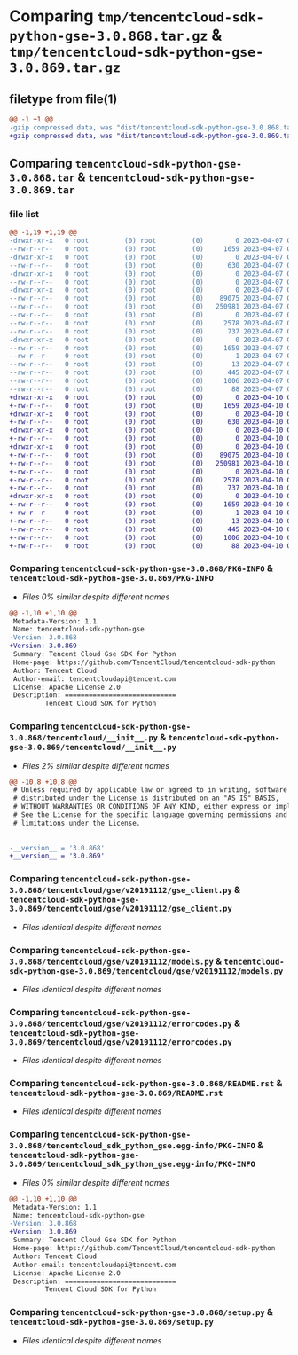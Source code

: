 # Comparing `tmp/tencentcloud-sdk-python-gse-3.0.868.tar.gz` & `tmp/tencentcloud-sdk-python-gse-3.0.869.tar.gz`

## filetype from file(1)

```diff
@@ -1 +1 @@
-gzip compressed data, was "dist/tencentcloud-sdk-python-gse-3.0.868.tar", last modified: Fri Apr  7 00:39:58 2023, max compression
+gzip compressed data, was "dist/tencentcloud-sdk-python-gse-3.0.869.tar", last modified: Mon Apr 10 03:06:29 2023, max compression
```

## Comparing `tencentcloud-sdk-python-gse-3.0.868.tar` & `tencentcloud-sdk-python-gse-3.0.869.tar`

### file list

```diff
@@ -1,19 +1,19 @@
-drwxr-xr-x   0 root         (0) root         (0)        0 2023-04-07 00:39:58.000000 tencentcloud-sdk-python-gse-3.0.868/
--rw-r--r--   0 root         (0) root         (0)     1659 2023-04-07 00:39:58.000000 tencentcloud-sdk-python-gse-3.0.868/PKG-INFO
-drwxr-xr-x   0 root         (0) root         (0)        0 2023-04-07 00:39:58.000000 tencentcloud-sdk-python-gse-3.0.868/tencentcloud/
--rw-r--r--   0 root         (0) root         (0)      630 2023-04-07 00:39:58.000000 tencentcloud-sdk-python-gse-3.0.868/tencentcloud/__init__.py
-drwxr-xr-x   0 root         (0) root         (0)        0 2023-04-07 00:39:58.000000 tencentcloud-sdk-python-gse-3.0.868/tencentcloud/gse/
--rw-r--r--   0 root         (0) root         (0)        0 2023-04-07 00:39:58.000000 tencentcloud-sdk-python-gse-3.0.868/tencentcloud/gse/__init__.py
-drwxr-xr-x   0 root         (0) root         (0)        0 2023-04-07 00:39:58.000000 tencentcloud-sdk-python-gse-3.0.868/tencentcloud/gse/v20191112/
--rw-r--r--   0 root         (0) root         (0)    89075 2023-04-07 00:39:58.000000 tencentcloud-sdk-python-gse-3.0.868/tencentcloud/gse/v20191112/gse_client.py
--rw-r--r--   0 root         (0) root         (0)   250981 2023-04-07 00:39:58.000000 tencentcloud-sdk-python-gse-3.0.868/tencentcloud/gse/v20191112/models.py
--rw-r--r--   0 root         (0) root         (0)        0 2023-04-07 00:39:58.000000 tencentcloud-sdk-python-gse-3.0.868/tencentcloud/gse/v20191112/__init__.py
--rw-r--r--   0 root         (0) root         (0)     2578 2023-04-07 00:39:58.000000 tencentcloud-sdk-python-gse-3.0.868/tencentcloud/gse/v20191112/errorcodes.py
--rw-r--r--   0 root         (0) root         (0)      737 2023-04-07 00:39:58.000000 tencentcloud-sdk-python-gse-3.0.868/README.rst
-drwxr-xr-x   0 root         (0) root         (0)        0 2023-04-07 00:39:58.000000 tencentcloud-sdk-python-gse-3.0.868/tencentcloud_sdk_python_gse.egg-info/
--rw-r--r--   0 root         (0) root         (0)     1659 2023-04-07 00:39:58.000000 tencentcloud-sdk-python-gse-3.0.868/tencentcloud_sdk_python_gse.egg-info/PKG-INFO
--rw-r--r--   0 root         (0) root         (0)        1 2023-04-07 00:39:58.000000 tencentcloud-sdk-python-gse-3.0.868/tencentcloud_sdk_python_gse.egg-info/dependency_links.txt
--rw-r--r--   0 root         (0) root         (0)       13 2023-04-07 00:39:58.000000 tencentcloud-sdk-python-gse-3.0.868/tencentcloud_sdk_python_gse.egg-info/top_level.txt
--rw-r--r--   0 root         (0) root         (0)      445 2023-04-07 00:39:58.000000 tencentcloud-sdk-python-gse-3.0.868/tencentcloud_sdk_python_gse.egg-info/SOURCES.txt
--rw-r--r--   0 root         (0) root         (0)     1006 2023-04-07 00:39:58.000000 tencentcloud-sdk-python-gse-3.0.868/setup.py
--rw-r--r--   0 root         (0) root         (0)       88 2023-04-07 00:39:58.000000 tencentcloud-sdk-python-gse-3.0.868/setup.cfg
+drwxr-xr-x   0 root         (0) root         (0)        0 2023-04-10 03:06:29.000000 tencentcloud-sdk-python-gse-3.0.869/
+-rw-r--r--   0 root         (0) root         (0)     1659 2023-04-10 03:06:29.000000 tencentcloud-sdk-python-gse-3.0.869/PKG-INFO
+drwxr-xr-x   0 root         (0) root         (0)        0 2023-04-10 03:06:29.000000 tencentcloud-sdk-python-gse-3.0.869/tencentcloud/
+-rw-r--r--   0 root         (0) root         (0)      630 2023-04-10 03:06:29.000000 tencentcloud-sdk-python-gse-3.0.869/tencentcloud/__init__.py
+drwxr-xr-x   0 root         (0) root         (0)        0 2023-04-10 03:06:29.000000 tencentcloud-sdk-python-gse-3.0.869/tencentcloud/gse/
+-rw-r--r--   0 root         (0) root         (0)        0 2023-04-10 03:06:29.000000 tencentcloud-sdk-python-gse-3.0.869/tencentcloud/gse/__init__.py
+drwxr-xr-x   0 root         (0) root         (0)        0 2023-04-10 03:06:29.000000 tencentcloud-sdk-python-gse-3.0.869/tencentcloud/gse/v20191112/
+-rw-r--r--   0 root         (0) root         (0)    89075 2023-04-10 03:06:29.000000 tencentcloud-sdk-python-gse-3.0.869/tencentcloud/gse/v20191112/gse_client.py
+-rw-r--r--   0 root         (0) root         (0)   250981 2023-04-10 03:06:29.000000 tencentcloud-sdk-python-gse-3.0.869/tencentcloud/gse/v20191112/models.py
+-rw-r--r--   0 root         (0) root         (0)        0 2023-04-10 03:06:29.000000 tencentcloud-sdk-python-gse-3.0.869/tencentcloud/gse/v20191112/__init__.py
+-rw-r--r--   0 root         (0) root         (0)     2578 2023-04-10 03:06:29.000000 tencentcloud-sdk-python-gse-3.0.869/tencentcloud/gse/v20191112/errorcodes.py
+-rw-r--r--   0 root         (0) root         (0)      737 2023-04-10 03:06:29.000000 tencentcloud-sdk-python-gse-3.0.869/README.rst
+drwxr-xr-x   0 root         (0) root         (0)        0 2023-04-10 03:06:29.000000 tencentcloud-sdk-python-gse-3.0.869/tencentcloud_sdk_python_gse.egg-info/
+-rw-r--r--   0 root         (0) root         (0)     1659 2023-04-10 03:06:29.000000 tencentcloud-sdk-python-gse-3.0.869/tencentcloud_sdk_python_gse.egg-info/PKG-INFO
+-rw-r--r--   0 root         (0) root         (0)        1 2023-04-10 03:06:29.000000 tencentcloud-sdk-python-gse-3.0.869/tencentcloud_sdk_python_gse.egg-info/dependency_links.txt
+-rw-r--r--   0 root         (0) root         (0)       13 2023-04-10 03:06:29.000000 tencentcloud-sdk-python-gse-3.0.869/tencentcloud_sdk_python_gse.egg-info/top_level.txt
+-rw-r--r--   0 root         (0) root         (0)      445 2023-04-10 03:06:29.000000 tencentcloud-sdk-python-gse-3.0.869/tencentcloud_sdk_python_gse.egg-info/SOURCES.txt
+-rw-r--r--   0 root         (0) root         (0)     1006 2023-04-10 03:06:29.000000 tencentcloud-sdk-python-gse-3.0.869/setup.py
+-rw-r--r--   0 root         (0) root         (0)       88 2023-04-10 03:06:29.000000 tencentcloud-sdk-python-gse-3.0.869/setup.cfg
```

### Comparing `tencentcloud-sdk-python-gse-3.0.868/PKG-INFO` & `tencentcloud-sdk-python-gse-3.0.869/PKG-INFO`

 * *Files 0% similar despite different names*

```diff
@@ -1,10 +1,10 @@
 Metadata-Version: 1.1
 Name: tencentcloud-sdk-python-gse
-Version: 3.0.868
+Version: 3.0.869
 Summary: Tencent Cloud Gse SDK for Python
 Home-page: https://github.com/TencentCloud/tencentcloud-sdk-python
 Author: Tencent Cloud
 Author-email: tencentcloudapi@tencent.com
 License: Apache License 2.0
 Description: ============================
         Tencent Cloud SDK for Python
```

### Comparing `tencentcloud-sdk-python-gse-3.0.868/tencentcloud/__init__.py` & `tencentcloud-sdk-python-gse-3.0.869/tencentcloud/__init__.py`

 * *Files 2% similar despite different names*

```diff
@@ -10,8 +10,8 @@
 # Unless required by applicable law or agreed to in writing, software
 # distributed under the License is distributed on an "AS IS" BASIS,
 # WITHOUT WARRANTIES OR CONDITIONS OF ANY KIND, either express or implied.
 # See the License for the specific language governing permissions and
 # limitations under the License.
 
 
-__version__ = '3.0.868'
+__version__ = '3.0.869'
```

### Comparing `tencentcloud-sdk-python-gse-3.0.868/tencentcloud/gse/v20191112/gse_client.py` & `tencentcloud-sdk-python-gse-3.0.869/tencentcloud/gse/v20191112/gse_client.py`

 * *Files identical despite different names*

### Comparing `tencentcloud-sdk-python-gse-3.0.868/tencentcloud/gse/v20191112/models.py` & `tencentcloud-sdk-python-gse-3.0.869/tencentcloud/gse/v20191112/models.py`

 * *Files identical despite different names*

### Comparing `tencentcloud-sdk-python-gse-3.0.868/tencentcloud/gse/v20191112/errorcodes.py` & `tencentcloud-sdk-python-gse-3.0.869/tencentcloud/gse/v20191112/errorcodes.py`

 * *Files identical despite different names*

### Comparing `tencentcloud-sdk-python-gse-3.0.868/README.rst` & `tencentcloud-sdk-python-gse-3.0.869/README.rst`

 * *Files identical despite different names*

### Comparing `tencentcloud-sdk-python-gse-3.0.868/tencentcloud_sdk_python_gse.egg-info/PKG-INFO` & `tencentcloud-sdk-python-gse-3.0.869/tencentcloud_sdk_python_gse.egg-info/PKG-INFO`

 * *Files 0% similar despite different names*

```diff
@@ -1,10 +1,10 @@
 Metadata-Version: 1.1
 Name: tencentcloud-sdk-python-gse
-Version: 3.0.868
+Version: 3.0.869
 Summary: Tencent Cloud Gse SDK for Python
 Home-page: https://github.com/TencentCloud/tencentcloud-sdk-python
 Author: Tencent Cloud
 Author-email: tencentcloudapi@tencent.com
 License: Apache License 2.0
 Description: ============================
         Tencent Cloud SDK for Python
```

### Comparing `tencentcloud-sdk-python-gse-3.0.868/setup.py` & `tencentcloud-sdk-python-gse-3.0.869/setup.py`

 * *Files identical despite different names*

